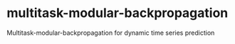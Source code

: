 # multitask-modular-backpropagation
Multitask-modular-backpropagation for dynamic time series prediction
